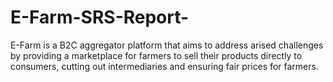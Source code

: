# E-Farm-SRS-Report-
E-Farm is a B2C aggregator platform that aims to address arised challenges by providing a marketplace for farmers to sell their products directly to consumers, cutting out intermediaries and ensuring fair prices for farmers.
